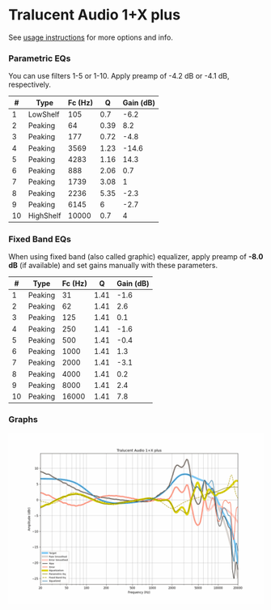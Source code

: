# Tralucent Audio 1+X plus
See [usage instructions](https://github.com/jaakkopasanen/AutoEq#usage) for more options and info.

### Parametric EQs
You can use filters 1-5 or 1-10. Apply preamp of -4.2 dB or -4.1 dB, respectively.

|   # | Type      |   Fc (Hz) |    Q |   Gain (dB) |
|-----|-----------|-----------|------|-------------|
|   1 | LowShelf  |       105 | 0.7  |        -6.2 |
|   2 | Peaking   |        64 | 0.39 |         8.2 |
|   3 | Peaking   |       177 | 0.72 |        -4.8 |
|   4 | Peaking   |      3569 | 1.23 |       -14.6 |
|   5 | Peaking   |      4283 | 1.16 |        14.3 |
|   6 | Peaking   |       888 | 2.06 |         0.7 |
|   7 | Peaking   |      1739 | 3.08 |         1   |
|   8 | Peaking   |      2236 | 5.35 |        -2.3 |
|   9 | Peaking   |      6145 | 6    |        -2.7 |
|  10 | HighShelf |     10000 | 0.7  |         4   |

### Fixed Band EQs
When using fixed band (also called graphic) equalizer, apply preamp of **-8.0 dB** (if available) and set gains manually with these parameters.

|   # | Type    |   Fc (Hz) |    Q |   Gain (dB) |
|-----|---------|-----------|------|-------------|
|   1 | Peaking |        31 | 1.41 |        -1.6 |
|   2 | Peaking |        62 | 1.41 |         2.6 |
|   3 | Peaking |       125 | 1.41 |         0.1 |
|   4 | Peaking |       250 | 1.41 |        -1.6 |
|   5 | Peaking |       500 | 1.41 |        -0.4 |
|   6 | Peaking |      1000 | 1.41 |         1.3 |
|   7 | Peaking |      2000 | 1.41 |        -3.1 |
|   8 | Peaking |      4000 | 1.41 |         0.2 |
|   9 | Peaking |      8000 | 1.41 |         2.4 |
|  10 | Peaking |     16000 | 1.41 |         7.8 |

### Graphs
![](./Tralucent%20Audio%201+X%20plus.png)

